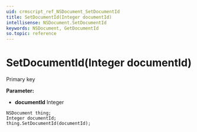 ```yaml
---
uid: crmscript_ref_NSDocument_SetDocumentId
title: SetDocumentId(Integer documentId)
intellisense: NSDocument.SetDocumentId
keywords: NSDocument, GetDocumentId
so.topic: reference
---
```


# SetDocumentId(Integer documentId)

Primary key

**Parameter:** 
* **documentId** Integer

```crmscript
NSDocument thing;
Integer documentId;
thing.SetDocumentId(documentId);
```

